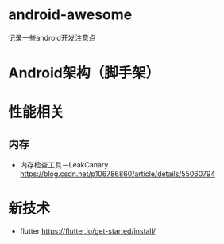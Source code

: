 # android-awesome
记录一些android开发注意点

# Android架构（脚手架）

# 性能相关
## 内存
* 内存检查工具－LeakCanary
https://blog.csdn.net/p106786860/article/details/55060794

# 新技术


* flutter
https://flutter.io/get-started/install/
